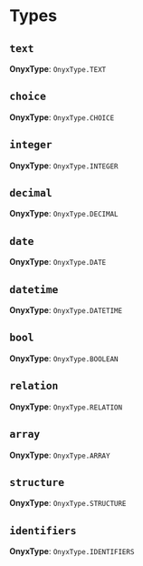 # Types

## `text`

**OnyxType**: `OnyxType.TEXT`

## `choice`

**OnyxType**: `OnyxType.CHOICE`

## `integer`

**OnyxType**: `OnyxType.INTEGER`

## `decimal`

**OnyxType**: `OnyxType.DECIMAL`

## `date`

**OnyxType**: `OnyxType.DATE`

## `datetime`

**OnyxType**: `OnyxType.DATETIME`

## `bool`

**OnyxType**: `OnyxType.BOOLEAN`

## `relation`

**OnyxType**: `OnyxType.RELATION`

## `array`

**OnyxType**: `OnyxType.ARRAY`

## `structure`

**OnyxType**: `OnyxType.STRUCTURE`

## `identifiers`

**OnyxType**: `OnyxType.IDENTIFIERS`
